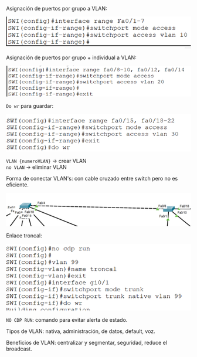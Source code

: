 Asignación de puertos por grupo a VLAN:

![Second pic](../imgs/Sem2_img2.jpg)


Asignación de puertos por grupo + individual a VLAN:

![Third pic](../imgs/Sem2_img3.jpg)


`Do wr` para guardar:

![Fourth pic](../imgs/Sem2_img4.jpg)


`VLAN {numeroVLAN}` -> crear VLAN  
`no VLAN` -> eliminar VLAN


Forma de conectar VLAN's: con cable cruzado entre switch pero no es eficiente.

![Fifth pic](../imgs/Sem2_img5.jpg)


Enlace troncal:

![Sixth pic](../imgs/Sem2_img6.jpg)


`NO CDP RUN`: comando para evitar alerta de estado.

Tipos de VLAN: nativa, administración, de datos, default, voz.

Beneficios de VLAN: centralizar y segmentar, seguridad, reduce el broadcast.
